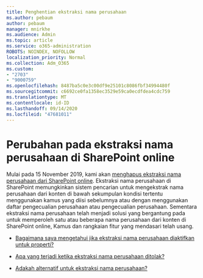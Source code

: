 ```yaml
---
title: Penghentian ekstraksi nama perusahaan
ms.author: pebaum
author: pebaum
manager: mnirkhe
ms.audience: Admin
ms.topic: article
ms.service: o365-administration
ROBOTS: NOINDEX, NOFOLLOW
localization_priority: Normal
ms.collection: Adm_O365
ms.custom:
- "2703"
- "9000759"
ms.openlocfilehash: 8487ba5c0e3c00df9e25101c8086fbf34994480f
ms.sourcegitcommit: c6692ce0fa1358ec3529e59ca0ecdfdea4cdc759
ms.translationtype: MT
ms.contentlocale: id-ID
ms.lasthandoff: 09/14/2020
ms.locfileid: "47681011"
---
```

# <a name="changes-to-company-name-extraction-in-sharepoint-online"></a>Perubahan pada ekstraksi nama perusahaan di SharePoint online

Mulai pada 15 November 2019, kami akan [menghapus ekstraksi nama perusahaan dari SharePoint online](https://docs.microsoft.com/sharepoint/changes-to-company-name-extraction-in-sharepoint-online). Ekstraksi nama perusahaan di SharePoint memungkinkan sistem pencarian untuk mengekstrak nama perusahaan dari konten di bawah sekumpulan kondisi tertentu menggunakan kamus yang diisi sebelumnya atau dengan menggunakan daftar pengecualian perusahaan atau pengecualian perusahaan. Sementara ekstraksi nama perusahaan telah menjadi solusi yang bergantung pada untuk memperoleh satu atau beberapa nama perusahaan dari konten di SharePoint online, Kamus dan rangkaian fitur yang mendasari telah usang.

- [Bagaimana saya mengetahui jika ekstraksi nama perusahaan diaktifkan untuk properti?](https://docs.microsoft.com/sharepoint/changes-to-company-name-extraction-in-sharepoint-online#how-do-i-know-if-company-name-extraction-is-enabled-for-a-property)

- [Apa yang terjadi ketika ekstraksi nama perusahaan ditolak?](https://docs.microsoft.com/sharepoint/changes-to-company-name-extraction-in-sharepoint-online#what-happens-when-company-name-extraction-is-deprecated) 

- [Adakah alternatif untuk ekstraksi nama perusahaan?](https://docs.microsoft.com/sharepoint/changes-to-company-name-extraction-in-sharepoint-online#are-there-alternatives-to-company-name-extraction) 